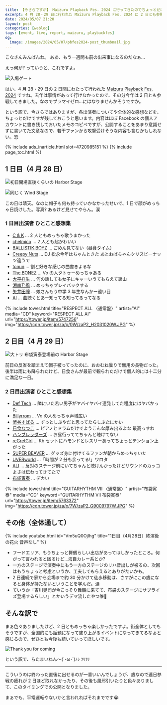 ```yaml
---
title: 【今さらですが】 Maizuru Playback Fes. 2024 に行ってきたのでちょっとだけ感想を書いておきます
excerpt: 4 月 28・29 日に行われた Maizuru Playback Fes. 2024 に 2 日とも参戦してきましたので、各出演者についてや全体的な感想などをちょっとだけですが残しておきます。若干ファンから攻撃受けそうな内容も含むかもしれない。恐
date: 2024/05/07 21:20
layout: post
categories: [weblog]
tags: [event, live, report, maizuru, playbackfes]
og:
  image: /images/2024/05/07/pbfes2024-post_thumbnail.jpg
---
```

こなさんみんばんわ。
ああ、もう一週間も前の出来事になるのだなぁ…

えっ何が? っていうと、これですよ。

![入場ゲート](/images/2024/05/07/pbfes2024-fig1.jpg)

はい、4 月 28・29 日の 2 日間にわたって行われた [Maizuru Playback Fes. 2024][pbfes] ですね。去年は事情があって行けなかったので、その分今年は 2 日とも参戦してきました。なのでプラマイゼロ…にはなりませんかそうですか。

[pbfes]: https://playback-fes.com/

という訳で、今さらではありますが、各出演者についてや全体的な感想などを、ちょっとだけですが残しておこうと思います。内容はほぼ Facebook の個人アカウントに書き残しておいたメモのコピペですが、公開することをあまり意識せずに書いてた文章なので、若干ファンから攻撃受けそうな内容も含むかもしれない。恐

{% include ads_inarticle.html slot=4720985151 %}
{% include page_toc.html %}


1 日目（4 月 28 日）
--------------------

![初日開場直後くらいの Harbor Stage](/images/2024/05/07/pbfes2024-fig2.jpg)

![同じく Wind Stage](/images/2024/05/07/pbfes2024-fig3.jpg)

この日は晴天。なのに帽子も何も持っていかなかったせいで、1 日で顔がめっちゃ日焼けした。写真? あるけど見せてやらん。涙

### 1 日目出演者 ひとこと感想集

- [C & K][1-01] … 2 人ともめっちゃ歌うまかった
- [chelmico][1-02] … 2 人とも超かわいい
- [BALLISTIK BOYZ][1-03] … ごめん見てない（昼食タイム）
- [Creepy Nuts][1-04] … DJ 松永今年はちゃんときた あとおばちゃんクリスピーナッツ違うで
- [tonun][1-05] … 割と好きな感じの曲書きよるな
- [The BONEZ][1-06] … Vo の人タトゥーめっちゃある
- [大平祥生][1-07] … 何の話しても女子にキャーいうてもらえて裏山
- [湘南乃風][1-08] … めっちゃプレイバックする
- [矢井田瞳][1-09] … 娘さんもう中学 3 年生なんかー遠い目
- [AI][1-10] … 曲聴くとあー知ってる知ってるってなる

[1-01]: https://c-and-k.info/
[1-02]: https://chelmico.com/
[1-03]: https://m.tribe-m.jp/Artist/index/195
[1-04]: https://creepynuts.com/
[1-05]: https://tonun.jp/
[1-06]: https://thebonez.com/
[1-07]: https://jo1.jp/feature/profile_ohira-shosei
[1-08]: https://www.134r.com/
[1-09]: https://yaiko.jp/
[1-10]: https://aimusic.tv/

{% include tower.html title="RESPECT ALL 〈通常盤〉" artist="AI" media="CD" keyword="RESPECT ALL AI" url="https://tower.jp/item/5747256" img="https://cdn.tower.jp/za/o/0W/zaP2_H2031020W.JPG" %}


2 日目（4 月 29 日）
--------------------

![大トリ 布袋寅泰登場前の Harbor Stage](/images/2024/05/07/pbfes2024-fig4.jpg)

前日の反省を踏まえて帽子被ってったのに、おおむね曇りで無用の長物だった。後半は雨にも降られたけど、日食さんが最前で観られただけで個人的には十二分に満足な一日。

### 2 日目出演者 ひとこと感想集

- [Def Tech][2-01] … 隣にいた若い男子がヤバイヤバイ連発してた程度にはヤバかった
- [Billyrrom][2-02] … Vo の人めっちゃ声域広い
- [渋谷すばる][2-03] … ずっとしぶやだと思ってたらしぶたにかい
- [日食なつこ][2-04] … ピアノとドラムだけでようこんな厚み出るよな 最高っすわ
- [ハンブレッダーズ][2-05] … お昼行っててちゃんと聴けてない
- [reGretGirl][2-06] … Kb セットにハモンドとレスリーあってちょっとテンション上がった
- [SUPER BEAVER][2-07] … グッズ身に付けてるファンが朝からめっちゃいた
- [UVERworld][2-08] …「時間が 2 分も余ってる!」ワロタ
- [ALI][2-09] … 反対のステージ前にいてちゃんと聴けんかったけどサウンドのカッコよさは伝わってきてたで
- [布袋寅泰][2-10] … デカい

[2-01]: https://deftech.jp/
[2-02]: https://billyrrom.com/
[2-03]: https://shibutanisubaru.com/
[2-04]: https://nisshoku-natsuko.com/
[2-05]: https://humbreaders.com/
[2-06]: https://www.regretgirl.com/
[2-07]: https://super-beaver.com/
[2-08]: https://www.uverworld.jp/
[2-09]: https://alienlibertyinternational.com/
[2-10]: https://jp.hotei.com/

{% include tower.html title="GUITARHYTHM VII 〈通常盤〉" artist="布袋寅泰" media="CD" keyword="GUITARHYTHM VII 布袋寅泰" url="https://tower.jp/item/5763372" img="https://cdn.tower.jp/za/o/7W/zaP2_G9009797W.JPG" %}



その他（全体通して）
--------------------

{% include youtube.html id="Vm5uQ0OjIhg" title="1日目（4月28日）終演後の花火 音声なし" %}

- フードエリア、もうちょっと舞鶴らしい出店があってほしかったところ。何がって言われると困るけど…海自カレー系とか?
- 一方のステージで演奏中にもう一方のステージのリハ音出しが被るの、次回はもうちょっと考慮というか、工夫してもらえるとありがたいかも。
- 2 日連続で家から会場まで約 30 分かけて徒歩移動は、さすがにこの歳になると身体が持たないということを学んだ。涙
- ていうか「吉川晃司が今こっそり舞鶴に来てて、布袋のステージにサプライズ登場するらしい」とかいうデマ流したやつ誰🤣


そんな訳で
----------

まぁ色々ありましたけど、2 日ともめっちゃ楽しかったですよ。街全体としてもそうですが、全国的にも話題になって盛り上がるイベントになってきてるなぁと感じるので、ぜひとも今後も続いていってほしいです。

![Thank you for coming](/images/2024/05/07/pbfes2024-fig5.jpg)

という訳で、らたまいねん〜(´･ω･`)ﾉｼ ﾌﾘﾌﾘ

- - - 

こういうのは終わった直後に出せるのが一番いいんでしょうが、歳なので連日参戦の疲れが 2 日ほど取れなかったり、その後も風邪引いたりと色々ありまして、このタイミングでの公開となりました。

まぁでも、平常運転やないかと言われればそれまでです😭

